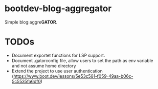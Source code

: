 # bootdev-blog-aggregator
Simple blog aggre**GATOR**.

# TODOs
- Document exportet functions for LSP support.
- Document .gatorconfig file, allow users to set the path as env variable and not assume home directory
- Extend the project to use user authentication (https://www.boot.dev/lessons/5e53c561-f059-49aa-b06c-5c5535fa6df0)
